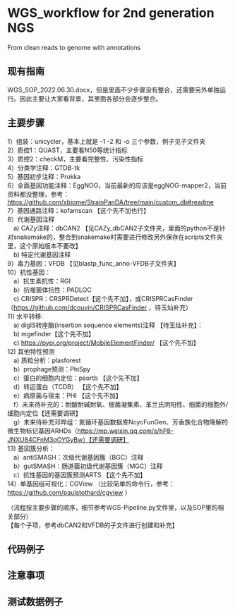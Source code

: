 # WGS_workflow for 2nd generation NGS
From clean reads to genome with annotations

## 现有指南
WGS_SOP_2022.06.30.docx，但是里面不少步骤没有整合，还需要另外单独运行。因此主要让大家看背景，其里面各部分会逐步整合。

## 主要步骤 
1）组装：unicycler，基本上就是 -1 -2 和 -o 三个参数，例子见子文件夹 <br>
2）质控1：QUAST，主要看N50等统计指标 <br>
3）质控2：checkM，主要看完整性、污染性指标 <br>
4）分类学注释：GTDB-tk<br>
5）基因初步注释：Prokka<br>
6）全面基因功能注释：EggNOG，当前最新的应该是eggNOG-mapper2，当前资料都没整理，参考：https://github.com/xbiome/StrainPanDA/tree/main/custom_db#readme<br>
7）基因通路注释：kofamscan 【这个先不加也行】<br>
8）代谢基因注释<br>
&emsp;a) CAZy注释：dbCAN2 【见CAZy_dbCAN2子文件夹，里面的python不是针对snakemake的，整合到snakemake时需要进行修改另外保存在scripts文件夹里，这个原始版本不要改】<br>
&emsp;b) 特定代谢基因注释<br>
9）毒力基因：VFDB 【见blastp_func_anno-VFDB子文件夹】<br>
10）抗性基因：<br>
&emsp;a）抗生素抗性：RGI<br>
&emsp;b）抗噬菌体抗性：PADLOC<br>
&emsp;c) CRISPR：CRSPRDetect【这个先不加】，或CRISPRCasFinder（https://github.com/dcouvin/CRISPRCasFinder ，待玉灿补充）<br>
11) 水平转移:<br>
&emsp;a) digIS转座酶(insertion sequence elements)注释 【待玉灿补充】：<br>
&emsp;b) mgefinder【这个先不加】<br>
&emsp;c) https://pypi.org/project/MobileElementFinder/ 【这个先不加】<br>
12) 其他特性预测<br>
&emsp;a) 质粒分析：plasforest<br>
&emsp;b）prophage预测：PhiSpy<br>
&emsp;c）蛋白的细胞内定位：psortb 【这个先不加】<br>
&emsp;d）转运蛋白（TCDB） 【这个先不加】<br>
&emsp;e）病原菌与宿主：PHI 【这个先不加】<br>
&emsp;f）未来待补充的：耐酸耐碱耐氧、细菌凝集素、革兰氏阴阳性、细菌的细胞外/细胞内定位【还需要调研】<br>
&emsp;g）未来待补充邓晔组：氮循环基因数据库NcycFunGen、芳香族化合物降解的微生物标记基因ARHDs（https://mp.weixin.qq.com/s/hP8-JNXU84CFnM3qOYGyBw）【还需要调研】<br>
13) 基因簇分析：<br>
&emsp;a）antiSMASH：次级代谢基因簇（BGC）注释<br>
&emsp;b）gutSMASH：肠道菌初级代谢基因簇（MGC）注释<br>
&emsp;c）抗性基因的基因簇预测ARTS 【这个先不加】<br>
14）单基因组可视化：CGView （比较简单的命令行，参考：https://github.com/paulstothard/cgview ）<br>

（流程按主要步骤的顺序，细节参考WGS-Pipeline.py文件里，以及SOP里的相关部分）<br>
【每个子项，参考dbCAN2和VFDB的子文件进行创建和补充】<br>


## 代码例子

## 注意事项

## 测试数据例子
